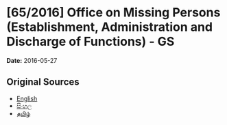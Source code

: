 # [65/2016] Office on Missing Persons (Establishment, Administration and Discharge of Functions) - GS

**Date:** 2016-05-27

## Original Sources

- [English](https://documents.gov.lk/view/bills/2016/5/65-2016_E.pdf)
- [සිංහල](https://documents.gov.lk/view/bills/2016/5/65-2016_S.pdf)
- [தமிழ்](https://documents.gov.lk/view/bills/2016/5/65-2016_T.pdf)
